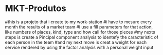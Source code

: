 # MKT-Produtos

#this is a projeto that i create to my work-station
#i have to mesure every month the results of a market team
#i use a fill parameters for that action, like numbers of piaces, kind, type and how call for those pieces
#my nexts steps is create a Pincipal component analysis to identefy the caracteristic of each person in the team
#and my next move is creat a weight for each service rendered by using the factor analysis with a personal weight input
